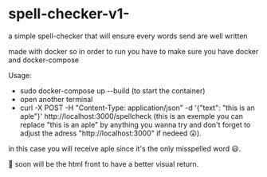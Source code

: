 # spell-checker-v1-
a simple spell-checker that will ensure every words send are well written

made with docker so in order to run you have to make sure you have docker and docker-compose

Usage:
- sudo docker-compose up --build (to start the container)
- open another terminal
- curl -X POST -H "Content-Type: application/json" -d '{"text": "this is an aple"}' http://localhost:3000/spellcheck (this is an exemple you can replace "this is an aple" by anything you wanna try and don't forget to adjust the adress "http://localhost:3000" if nedeed 😲).

in this case you will receive aple since it's the only misspelled word 😃.

🤫 soon will be the html front to have a better visual return.
